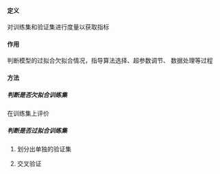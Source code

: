 #### 定义
对训练集和验证集进行度量以获取指标

#### 作用
判断模型的过拟合欠拟合情况，指导算法选择、超参数调节、 数据处理等过程

#### 方法
##### 判断是否欠拟合训练集
在训练集上评价

##### 判断是否过拟合训练集
1. 划分出单独的验证集

2. 交叉验证

